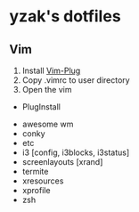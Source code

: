 # yzak's dotfiles

## Vim
1. Install [Vim-Plug](https://github.com/junegunn/vim-plug)
2. Copy .vimrc to user directory
3. Open the vim
  - PlugInstall

* awesome wm
* conky
* etc
* i3 [config, i3blocks, i3status]
* screenlayouts [xrand]
* termite
* xresources
* xprofile
* zsh
